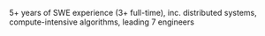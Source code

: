 5+ years of SWE experience (3+ full-time), inc. distributed systems, compute-intensive algorithms, leading 7 engineers
